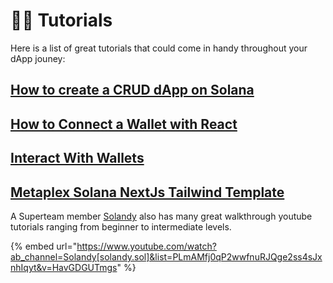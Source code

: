 # 🧑‍🏫 Tutorials

Here is a list of great tutorials that could come in handy throughout your dApp jouney:

## [How to create a CRUD dApp on Solana](https://solana.com/developers/guides/dapps/journal)

## [How to Connect a Wallet with React](https://solana.com/developers/cookbook/wallets/connect-wallet-react)

## [Interact With Wallets](https://solana.com/developers/courses/intro-to-solana/interact-with-wallets)

## [Metaplex Solana NextJs Tailwind Template](https://developers.metaplex.com/guides/templates/metaplex-nextjs-tailwind-template)





A Superteam member [Solandy](tutorials.md#how-to-create-a-crud-dapp-on-solana) also has many great walkthrough youtube tutorials ranging from beginner to intermediate levels.

{% embed url="https://www.youtube.com/watch?ab_channel=Solandy[solandy.sol]&list=PLmAMfj0qP2wwfnuRJQge2ss4sJxnhIqyt&v=HavGDGUTmgs" %}







